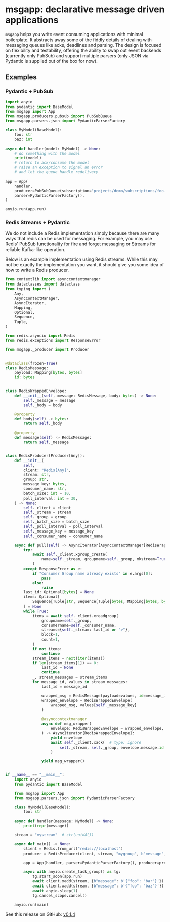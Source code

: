 # msgapp: declarative message driven applications

`msgapp` helps you write event consuming applications with minimal boilerplate.
It abstracts away some of the fiddly details of dealing with messaging queues like acks, deadlines and parsing.
The design is focused on flexibility and testability, offering the ability to swap out event backends (currently only PubSub) and support multiple parsers (only JSON via Pydantic is supplied out of the box for now).

## Examples

### Pydantic + PubSub

```python
import anyio
from pydantic import BaseModel
from msgapp import App
from msgapp.producers.pubsub import PubSubQueue
from msgapp.parsers.json import PydanticParserFactory

class MyModel(BaseModel):
    foo: str
    baz: int

async def handler(model: MyModel) -> None:
    # do something with the model
    print(model)
    # return to ack/consume the model
    # raise an exception to signal an error
    # and let the queue handle redelivery

app = App(
    handler,
    producer=PubSubQueue(subscription="projects/demo/subscriptions/foo-bar"),
    parser=PydanticParserFactory(),
)

anyio.run(app.run)
```

### Redis Streams + Pydantic

We do not include a Redis implementation simply because there are many ways that redis can be used for messaging. For example, you may use Redis' PubSub functionality for fire and forget messaging or Streams for reliable Kafka-like operation.

Below is an example implementation using Redis streams.
While this may not be exactly the implementation you want, it should give you some idea of how to write a Redis producer.

```python
from contextlib import asynccontextmanager
from dataclasses import dataclass
from typing import (
    Any,
    AsyncContextManager,
    AsyncIterator,
    Mapping,
    Optional,
    Sequence,
    Tuple,
)

from redis.asyncio import Redis
from redis.exceptions import ResponseError

from msgapp._producer import Producer


@dataclass(frozen=True)
class RedisMessage:
    payload: Mapping[bytes, bytes]
    id: bytes


class RedisWrappedEnvelope:
    def __init__(self, message: RedisMessage, body: bytes) -> None:
        self._message = message
        self._body = body

    @property
    def body(self) -> bytes:
        return self._body

    @property
    def message(self) -> RedisMessage:
        return self._message


class RedisProducer(Producer[Any]):
    def __init__(
        self,
        client: "Redis[Any]",
        stream: str,
        group: str,
        message_key: bytes,
        consumer_name: str,
        batch_size: int = 10,
        poll_interval: int = 30,
    ) -> None:
        self._client = client
        self._stream = stream
        self._group = group
        self._batch_size = batch_size
        self._poll_interval = poll_interval
        self._message_key = message_key
        self._consumer_name = consumer_name

    async def pull(self) -> AsyncIterator[AsyncContextManager[RedisWrappedEnvelope]]:
        try:
            await self._client.xgroup_create(
                name=self._stream, groupname=self._group, mkstream=True
            )
        except ResponseError as e:
            if "Consumer Group name already exists" in e.args[0]:
                pass
            else:
                raise
        last_id: Optional[bytes] = None
        items: Optional[
            Sequence[Tuple[str, Sequence[Tuple[bytes, Mapping[bytes, bytes]]]]]
        ] = None
        while True:
            items = await self._client.xreadgroup(
                groupname=self._group,
                consumername=self._consumer_name,
                streams={self._stream: last_id or ">"},
                block=1,
                count=1,
            )
            if not items:
                continue
            stream_items = next(iter(items))
            if len(stream_items[1]) == 0:
                last_id = None
                continue
            _, stream_messages = stream_items
            for message_id, values in stream_messages:
                last_id = message_id

                wrapped_msg = RedisMessage(payload=values, id=message_id)
                wrapped_envelope = RedisWrappedEnvelope(
                    wrapped_msg, values[self._message_key]
                )

                @asynccontextmanager
                async def msg_wrapper(
                    envelope: RedisWrappedEnvelope = wrapped_envelope,
                ) -> AsyncIterator[RedisWrappedEnvelope]:
                    yield envelope
                    await self._client.xack(  # type: ignore
                        self._stream, self._group, envelope.message.id
                    )

                yield msg_wrapper()


if __name__ == "__main__":
    import anyio
    from pydantic import BaseModel

    from msgapp import App
    from msgapp.parsers.json import PydanticParserFactory

    class MyModel(BaseModel):
        foo: str

    async def handler(message: MyModel) -> None:
        print(repr(message))

    stream = "mystream"  # str(uuid4())

    async def main() -> None:
        client = Redis.from_url("redis://localhost")
        producer = RedisProducer(client, stream, "mygroup", b"message", "consumer")

        app = App(handler, parser=PydanticParserFactory(), producer=producer)

        async with anyio.create_task_group() as tg:
            tg.start_soon(app.run)
            await client.xadd(stream, {b"message": b'{"foo": "bar"}'})
            await client.xadd(stream, {b"message": b'{"foo": "baz"}'})
            await anyio.sleep(1)
            tg.cancel_scope.cancel()

    anyio.run(main)
```

See this release on GitHub: [v0.1.4](https://github.com/adriangb/msgapp/releases/tag/0.1.4)
